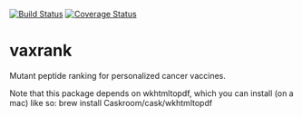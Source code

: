 [![Build Status](https://travis-ci.org/hammerlab/vaxrank.svg?branch=master)](https://travis-ci.org/hammerlab/vaxrank) [![Coverage Status](https://coveralls.io/repos/github/hammerlab/vaxrank/badge.svg?branch=master)](https://coveralls.io/github/hammerlab/vaxrank?branch=master)

# vaxrank

Mutant peptide ranking for personalized cancer vaccines.

Note that this package depends on wkhtmltopdf, which you can install (on a mac) like so:
brew install Caskroom/cask/wkhtmltopdf
